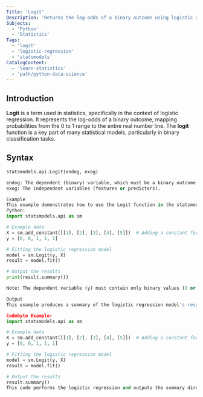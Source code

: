 ```yaml
---
Title: 'Logit'
Description: 'Returns the log-odds of a binary outcome using logistic regression.'
Subjects:
  - 'Python'
  - 'Statistics'
Tags:
  - 'logit'
  - 'logistic-regression'
  - 'statsmodels'
CatalogContent:
  - 'learn-statistics'
  - 'path/python-data-science'
---
```


## Introduction

**Logit** is a term used in statistics, specifically in the context of logistic regression. It represents the log-odds of a binary outcome, mapping probabilities from the 0 to 1 range to the entire real number line. The **logit** function is a key part of many statistical models, particularly in binary classification tasks.

## Syntax

```python
statsmodels.api.Logit(endog, exog)

endog: The dependent (binary) variable, which must be a binary outcome (0 or 1).
exog: The independent variables (features or predictors).

Example
This example demonstrates how to use the Logit function in the statsmodels library to perform logistic regression.
Python:
import statsmodels.api as sm

# Example data
X = sm.add_constant([[1], [2], [3], [4], [5]])  # Adding a constant for the intercept
y = [0, 0, 1, 1, 1]

# Fitting the logistic regression model
model = sm.Logit(y, X)
result = model.fit()

# Output the results
print(result.summary())

Note: The dependent variable (y) must contain only binary values (0 or 1) for logistic regression to be valid.

Output
This example produces a summary of the logistic regression model's results, showing coefficients, standard errors, p-values, and other statistics relevant to evaluating the model fit.

Codebyte Example:
import statsmodels.api as sm

# Example data
X = sm.add_constant([[1], [2], [3], [4], [5]])  # Adding a constant for the intercept
y = [0, 0, 1, 1, 1]

# Fitting the logistic regression model
model = sm.Logit(y, X)
result = model.fit()

# Output the results
result.summary()
This code performs the logistic regression and outputs the summary directly in an interactive code environment.
